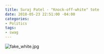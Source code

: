 ```yaml
---
title: Suraj Patel - "Knock-off-white" tote
date: 2018-05-23 22:51:00 -04:00
categories:
- Politics
tags:
- swag
---
```


![fake_white.jpg](/uploads/fake_white.jpg)